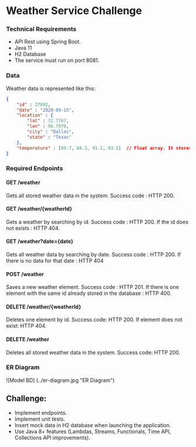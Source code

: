 # Weather Service Challenge

### Technical Requirements 

- API Rest using Spring Boot. 
- Java 11
- H2 Database
- The service must run on port 8081. 

### Data

Weather data is represented like this: 

```json
{
    "id" : 37892, 
    "date" : "2020-09-15",
    "location" : {
        "lat" : 32.7767,
        "lon" : 96.7970,
        "city" : "Dallas",
        "state" : "Texas"
    },
    "temperature" : [89.7, 84.3, 91.2, 93.1]  // Float array. It stores temperatures (F°) hour by hour for the current location.
}
```
### Required Endpoints 


#### GET /weather

Gets all stored weather data in the system. Success code : HTTP 200.

#### GET /weather/{weatherId}

Gets a weather by searching by id. Success code : HTTP 200. 
If the id does not exists : HTTP 404. 

#### GET /weather?date={date}

Gets all weather data by searching by date. Success code : HTTP 200.
If there is no data for that date : HTTP 404

#### POST /weather

Saves a new weather element. Success code : HTTP 201.
If there is one element with the same id already stored in the database : HTTP 400. 

#### DELETE /weather/{weatherId}

Deletes one element by id. Success code: HTTP 200. 
If element does not exist: HTTP 404.

#### DELETE /weather

Deletes all stored weather data in the system. Success code: HTTP 200. 

### ER Diagram

![Model BD] (../er-diagram.jpg "ER Diagram")

## Challenge: 

- Implement endpoints. 
- Implement unit tests.
- Insert mock data in H2 database when launching the application. 
- Use Java 8+ features (Lambdas, Streams, Functionals, Time API, Collections API improvements). 






